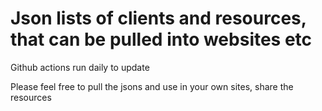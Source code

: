 # Json lists of clients and resources, that can be pulled into websites etc

Github actions run daily to update

Please feel free to pull the jsons and use in your own sites, share the resources
